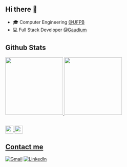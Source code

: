 ## Hi there 👋

- 🎓 Computer Engineering [@UFPB](https://www.ufpb.br/)
- 💻 Full Stack Developer [@Gaudium](https://www.gaudium.global/)

## Github Stats
<div>
    <a href="https://github.com/JRaphaelO">
    <img height="180em" src="https://github-readme-stats.vercel.app/api/top-langs/?username=JRaphaelO&layout=compact&langs_count=5&theme=tokyonight"/>
    <img height="180em" src="https://github-readme-stats.vercel.app/api?username=JRaphaelO&show_icons=true&theme=tokyonight&include_all_commits=true&count_private=true"/>
</div>

<br/>

<p height='25em'>
  <img height="25em" src="https://visitcount.itsvg.in/api?id=JRaphaelO&icon=8&color=6" align = "center"/>
  <img height="25em" src="https://img.shields.io/github/stars/JRaphaelO?style=social" align = "center"/>
</p>

## Contact me
[![Gmail](https://img.shields.io/badge/Gmail-D14836?style=for-the-badge&logo=gmail&logoColor=white)](mailto://jraphaeloliveira14@gmail.com)
[![LinkedIn](https://img.shields.io/badge/LinkedIn-0077B5?style=for-the-badge&logo=linkedin&logoColor=white)](https://www.linkedin.com/in/julio-raphael-oliveira-4a37b1152/)
